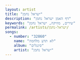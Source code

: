```yaml
---
layout: artist
title: "ישראל נחמן"
description: "דף האמן ישראל נחמן"
keywords: "שירים, מוזיקה, ישראל נחמן"
permalink: /artists/ישראל-נחמן/
songs:
  - number: "32860"
    name: "לא תדע מלחמה"
    album: "סינגלים"
    artist: "ישראל נחמן"
---
```

